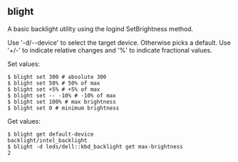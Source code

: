 ## blight

A basic backlight utility using the logind SetBrightness method.

Use '-d/--device' to select the target device. Otherwise picks a default.
Use '+/-' to indicate relative changes and '%' to indicate fractional values.

Set values:
```
$ blight set 300 # absolute 300
$ blight set 50% # 50% of max
$ blight set +5% # +5% of max
$ blight set -- -10% # -10% of max
$ blight set 100% # max brightness
$ blight set 0 # minimum brightness
```

Get values:
```
$ blight get default-device
backlight/intel_backlight
$ blight -d leds/dell::kbd_backlight get max-brightness
2
```
